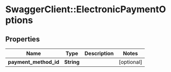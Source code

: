 # SwaggerClient::ElectronicPaymentOptions

## Properties
Name | Type | Description | Notes
------------ | ------------- | ------------- | -------------
**payment_method_id** | **String** |  | [optional] 


